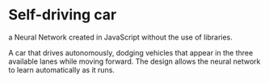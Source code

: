# Self-driving car

a Neural Network created in JavaScript without the use of libraries.

A car that drives autonomously, dodging vehicles that appear in the three available lanes while moving forward.
The design allows the neural network to learn automatically as it runs.
